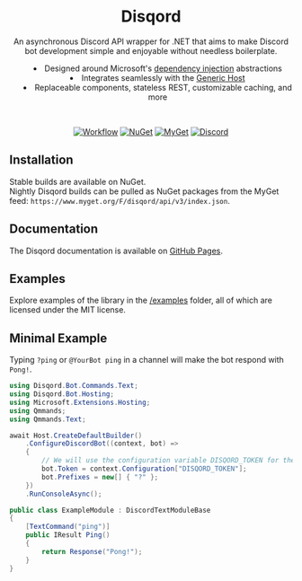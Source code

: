<div align="center">
    <h1> Disqord </h1>
    <p> An asynchronous Discord API wrapper for .NET that aims to make Discord bot development simple and enjoyable without needless boilerplate. </p>
    <ul style="list-style-position: inside">
        <li>
            Designed around Microsoft's <a href="https://docs.microsoft.com/en-us/dotnet/core/extensions/dependency-injection">dependency injection</a> abstractions
        </li>
        <li>
            Integrates seamlessly with the <a href="https://docs.microsoft.com/en-us/dotnet/core/extensions/generic-host">Generic Host</a>
        </li>
        <li>
            Replaceable components, stateless REST, customizable caching, and more
        </li>
    </ul>
<br>

[![Workflow](https://img.shields.io/github/actions/workflow/status/Quahu/Disqord/myget.yml?branch=master&style=flat-square&label=Workflow&logo=github)](https://github.com/Quahu/Disqord/actions/workflows/nightly.yml?branch=master)
[![NuGet](https://img.shields.io/nuget/v/Disqord.svg?style=flat-square&label=NuGet&logo=nuget&color=blue)](https://www.nuget.org/packages/Disqord/)
[![MyGet](https://img.shields.io/myget/disqord/vpre/Disqord.svg?style=flat-square&label=MyGet&logo=nuget&color=darkorchid)](https://www.myget.org/feed/disqord/package/nuget/Disqord)
[![Discord](https://img.shields.io/discord/416256456505950215.svg?style=flat-square&label=Discord&logo=discord&color=738ADB)](https://discord.gg/eUMSXGZ)
</div>

## Installation
Stable builds are available on NuGet.  
Nightly Disqord builds can be pulled as NuGet packages from the MyGet feed: `https://www.myget.org/F/disqord/api/v3/index.json`.

## Documentation
The Disqord documentation is available on [GitHub Pages](https://quahu.github.io/Disqord/).

## Examples
Explore examples of the library in the [/examples](https://github.com/Quahu/Disqord/tree/master/examples) folder, all of which are licensed under the MIT license.

## Minimal Example
Typing `?ping` or `@YourBot ping` in a channel will make the bot respond with `Pong!`.
```cs
using Disqord.Bot.Commands.Text;
using Disqord.Bot.Hosting;
using Microsoft.Extensions.Hosting;
using Qmmands;
using Qmmands.Text;

await Host.CreateDefaultBuilder()
    .ConfigureDiscordBot((context, bot) =>
    {
        // We will use the configuration variable DISQORD_TOKEN for the bot token.
        bot.Token = context.Configuration["DISQORD_TOKEN"];
        bot.Prefixes = new[] { "?" };
    })
    .RunConsoleAsync();

public class ExampleModule : DiscordTextModuleBase
{
    [TextCommand("ping")]
    public IResult Ping()
    {
        return Response("Pong!");
    }
}
```

